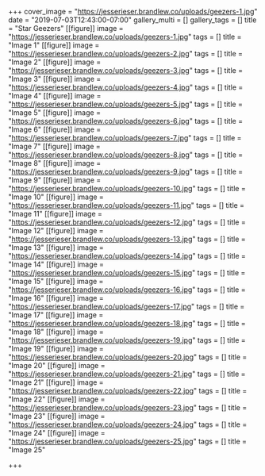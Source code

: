 +++
cover_image = "https://jesserieser.brandlew.co/uploads/geezers-1.jpg"
date = "2019-07-03T12:43:00-07:00"
gallery_multi = []
gallery_tags = []
title = "Star Geezers"
[[figure]]
image = "https://jesserieser.brandlew.co/uploads/geezers-1.jpg"
tags = []
title = "Image 1"
[[figure]]
image = "https://jesserieser.brandlew.co/uploads/geezers-2.jpg"
tags = []
title = "Image 2"
[[figure]]
image = "https://jesserieser.brandlew.co/uploads/geezers-3.jpg"
tags = []
title = "Image 3"
[[figure]]
image = "https://jesserieser.brandlew.co/uploads/geezers-4.jpg"
tags = []
title = "Image 4"
[[figure]]
image = "https://jesserieser.brandlew.co/uploads/geezers-5.jpg"
tags = []
title = "Image 5"
[[figure]]
image = "https://jesserieser.brandlew.co/uploads/geezers-6.jpg"
tags = []
title = "Image 6"
[[figure]]
image = "https://jesserieser.brandlew.co/uploads/geezers-7.jpg"
tags = []
title = "Image 7"
[[figure]]
image = "https://jesserieser.brandlew.co/uploads/geezers-8.jpg"
tags = []
title = "Image 8"
[[figure]]
image = "https://jesserieser.brandlew.co/uploads/geezers-9.jpg"
tags = []
title = "Image 9"
[[figure]]
image = "https://jesserieser.brandlew.co/uploads/geezers-10.jpg"
tags = []
title = "Image 10"
[[figure]]
image = "https://jesserieser.brandlew.co/uploads/geezers-11.jpg"
tags = []
title = "Image 11"
[[figure]]
image = "https://jesserieser.brandlew.co/uploads/geezers-12.jpg"
tags = []
title = "Image 12"
[[figure]]
image = "https://jesserieser.brandlew.co/uploads/geezers-13.jpg"
tags = []
title = "Image 13"
[[figure]]
image = "https://jesserieser.brandlew.co/uploads/geezers-14.jpg"
tags = []
title = "Image 14"
[[figure]]
image = "https://jesserieser.brandlew.co/uploads/geezers-15.jpg"
tags = []
title = "Image 15"
[[figure]]
image = "https://jesserieser.brandlew.co/uploads/geezers-16.jpg"
tags = []
title = "Image 16"
[[figure]]
image = "https://jesserieser.brandlew.co/uploads/geezers-17.jpg"
tags = []
title = "Image 17"
[[figure]]
image = "https://jesserieser.brandlew.co/uploads/geezers-18.jpg"
tags = []
title = "Image 18"
[[figure]]
image = "https://jesserieser.brandlew.co/uploads/geezers-19.jpg"
tags = []
title = "Image 19"
[[figure]]
image = "https://jesserieser.brandlew.co/uploads/geezers-20.jpg"
tags = []
title = "Image 20"
[[figure]]
image = "https://jesserieser.brandlew.co/uploads/geezers-21.jpg"
tags = []
title = "Image 21"
[[figure]]
image = "https://jesserieser.brandlew.co/uploads/geezers-22.jpg"
tags = []
title = "Image 22"
[[figure]]
image = "https://jesserieser.brandlew.co/uploads/geezers-23.jpg"
tags = []
title = "Image 23"
[[figure]]
image = "https://jesserieser.brandlew.co/uploads/geezers-24.jpg"
tags = []
title = "Image 24"
[[figure]]
image = "https://jesserieser.brandlew.co/uploads/geezers-25.jpg"
tags = []
title = "Image 25"

+++
